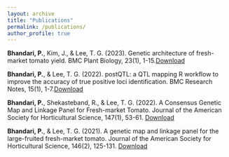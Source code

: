```yaml
---
layout: archive
title: "Publications"
permalink: /publications/
author_profile: true
---
```

**Bhandari, P.**, Kim, J., & Lee, T. G. (2023). Genetic architecture of fresh-market tomato yield. BMC Plant Biology, 23(1), 1-15.[Download](https://doi.org/10.1186/s12870-022-04018-5)

**Bhandari, P.**, & Lee, T. G. (2022). postQTL: a QTL mapping R workflow to improve the accuracy of true positive loci identification. BMC Research Notes, 15(1), 1-7.[Download](https://doi.org/10.1186/s13104-022-06017-z)


**Bhandari, P.**, Shekasteband, R., & Lee, T. G. (2022). A Consensus Genetic Map and Linkage Panel for Fresh-market Tomato. Journal of the American Society for Horticultural Science, 147(1), 53-61. [Download](https://doi.org/10.21273/JASHS05110-21)



**Bhandari, P.**, & Lee, T. G. (2021). A genetic map and linkage panel for the large-fruited fresh-market tomato. Journal of the American Society for Horticultural Science, 146(2), 125-131. [Download](https://doi.org/10.21273/JASHS04999-20)
